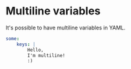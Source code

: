# Multiline variables

It's possible to have multiline variables in YAML.

```yaml
some:
    keys: |
        Hello,
        I'm multiline!
        :)
```